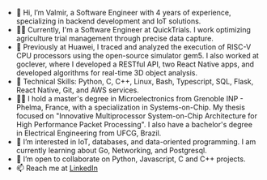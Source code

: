 - 👋 Hi, I’m Valmir, a Software Engineer with 4 years of experience, specializing in backend development and IoT solutions.
- :man_technologist: Currently, I'm a Software Engineer at QuickTrials. I work optimizing agriculture trial management through precise data capture.
- :briefcase: Previously at Huawei, I traced and analyzed the execution of RISC-V CPU processors using the open-source simulator gem5. I also worked at goclever, where I developed a RESTful API, two React Native apps, and developed algorithms for real-time 3D object analysis.
- :toolbox: Technical Skills: Python, C, C++, Linux, Bash, Typescript, SQL, Flask, React Native, Git, and AWS services.
- :man_student: I hold a master's degree in Microelectronics from Grenoble INP - Phelma, France, with a specialization in Systems-on-Chip. My thesis focused on "Innovative Multiprocessor System-on-Chip Architecture for High Performance Packet Processing". I also have a bachelor's degree in Electrical Engineering from UFCG, Brazil.
- 👀 I’m interested in IoT, databases, and data-oriented programming. I am currently learning about Go, Networking, and Postgresql.
- 💞️ I’m open to collaborate on Python, Javascript, C and C++ projects.
- 📫 Reach me at [LinkedIn](https://www.linkedin.com/in/valmir-junior/)

<!---
valmirnjr/valmirnjr is a ✨ special ✨ repository because its `README.md` (this file) appears on your GitHub profile.
You can click the Preview link to take a look at your changes.
--->
